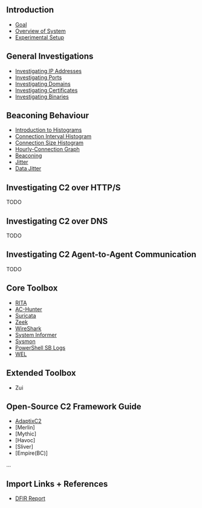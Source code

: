 ## Introduction
- [Goal](./introduction/00_goal.md)
- [Overview of System](./introduction/01_system.md)
- [Experimental Setup](./introduction/02_setup.md)

## General Investigations
- [Investigating IP Addresses](./general/00_ips.md)
- [Investigating Ports](./general/01_ports.md)
- [Investigating Domains](./general/02_domains.md)
- [Investigating Certificates](./general/03_certs.md)
- [Investigating Binaries](./general/04_binaries.md)

## Beaconing Behaviour
- [Introduction to Histograms](./beacon/00_histograms.md)
- [Connection Interval Histogram](./beacon/01_histograms_interval.md)
- [Connection Size Histogram](./beacon/02_histograms_size.md)
- [Hourly-Connection Graph](./beacon/03_hourly.md)
- [Beaconing](./beacon/04_beacon.md)
- [Jitter](./beacon/05_jitter.md)
- [Data Jitter](./beacon/06_data_jitter.md)



## Investigating C2 over HTTP/S
TODO

## Investigating C2 over DNS
TODO

## Investigating C2 Agent-to-Agent Communication
TODO

## Core Toolbox
- [RITA](./core/rita/moc.md)
- [AC-Hunter](./core/ach/moc.md)
- [Suricata](./core/suricata/moc.md)
- [Zeek](./core/zeek/moc.md)
- [WireShark](./core/wireshark/moc.md)
- [System Informer](./core/sysinformer/moc.md)
- [Sysmon](./core/sysmon/moc.md)
- [PowerShell SB Logs](./core/ps_sb_logs/moc.md)
- [WEL](./core/wel_logs/moc.md)

## Extended Toolbox
- Zui

## Open-Source C2 Framework Guide
- [AdaptixC2](./c2s/adaptix/moc.md)
- [Merlin]
- [Mythic]
- [Havoc]
- [Sliver]
- [Empire(BC)]

...


## Import Links + References
- [DFIR Report](https://thedfirreport.com)

